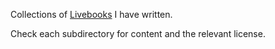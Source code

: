 Collections of [Livebooks](https://livebook.dev) I have written.

Check each subdirectory for content and the relevant license.